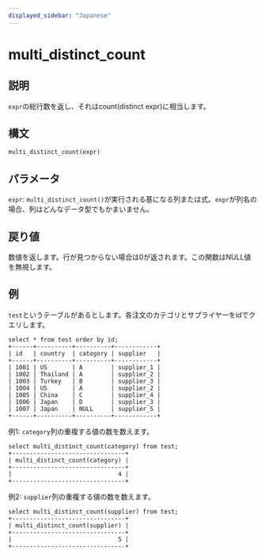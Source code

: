 ```yaml
---
displayed_sidebar: "Japanese"
---
```


# multi_distinct_count

## 説明

`expr`の総行数を返し、それはcount(distinct expr)に相当します。

## 構文

```Haskell
multi_distinct_count(expr)
```

## パラメータ

`expr`: `multi_distinct_count()`が実行される基になる列または式。`expr`が列名の場合、列はどんなデータ型でもかまいません。

## 戻り値

数値を返します。行が見つからない場合は0が返されます。この関数はNULL値を無視します。

## 例

`test`というテーブルがあるとします。各注文のカテゴリとサプライヤーをidでクエリします。

~~~Plain
select * from test order by id;
+------+----------+----------+------------+
| id   | country  | category | supplier   |
+------+----------+----------+------------+
| 1001 | US       | A        | supplier_1 |
| 1002 | Thailand | A        | supplier_2 |
| 1003 | Turkey   | B        | supplier_3 |
| 1004 | US       | A        | supplier_2 |
| 1005 | China    | C        | supplier_4 |
| 1006 | Japan    | D        | supplier_3 |
| 1007 | Japan    | NULL     | supplier_5 |
+------+----------+----------+------------+
~~~

例1: `category`列の重複する値の数を数えます。

~~~Plain
select multi_distinct_count(category) from test;
+--------------------------------+
| multi_distinct_count(category) |
+--------------------------------+
|                              4 |
+--------------------------------+
~~~

例2: `supplier`列の重複する値の数を数えます。

~~~Plain
select multi_distinct_count(supplier) from test;
+--------------------------------+
| multi_distinct_count(supplier) |
+--------------------------------+
|                              5 |
+--------------------------------+
~~~